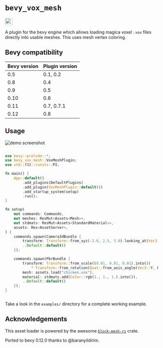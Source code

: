 <h1>
<code>bevy_vox_mesh</code>
</h1>

<a href="https://crates.io/crates/bevy_vox_mesh">
<img height="24" src="https://img.shields.io/crates/v/bevy_vox_mesh?style=for-the-badge"/>
</a>

A plugin for the bevy engine which allows loading magica voxel `.vox` files directly into usable meshes. This uses mesh vertex coloring.

## Bevy compatibility

| Bevy version | Plugin version |
| ------------ | -------------- |
| 0.5          | 0.1, 0.2       |
| 0.8          | 0.4            |
| 0.9          | 0.5            |
| 0.10         | 0.6            |
| 0.11         | 0.7, 0.7.1     |
| 0.12         | 0.8            |

## Usage

![demo screenshot](https://raw.githubusercontent.com/Game4all/bevy_vox_mesh/master/assets/screenshot.PNG)

```rust

use bevy::prelude::*;
use bevy_vox_mesh::VoxMeshPlugin;
use std::f32::consts::PI;

fn main() {
    App::default()
        .add_plugins(DefaultPlugins)
        .add_plugin(VoxMeshPlugin::default())
        .add_startup_system(setup)
        .run();
}

fn setup(
    mut commands: Commands,
    mut meshes: ResMut<Assets<Mesh>>,
    mut stdmats: ResMut<Assets<StandardMaterial>>,
    assets: Res<AssetServer>,
) {
    commands.spawn(Camera3dBundle {
        transform: Transform::from_xyz(-2.0, 2.5, 5.0).looking_at(Vec3::ZERO, Vec3::Y),
        ..Default::default()
    });

    commands.spawn(PbrBundle {
        transform: Transform::from_scale((0.01, 0.01, 0.01).into())
            * Transform::from_rotation(Quat::from_axis_angle(Vec3::Y, PI)),
        mesh: assets.load("chicken.vox"),
        material: stdmats.add(Color::rgb(1., 1., 1.).into()),
        ..Default::default()
    });
}



```

Take a look in the `examples/` directory for a complete working example.

## Acknowledgements

This asset loader is powered by the awesome [`block-mesh-rs`](https://github.com/bonsairobo/block-mesh-rs) crate.

Ported to bevy 0.12.0 thanks to @baranyildirim.